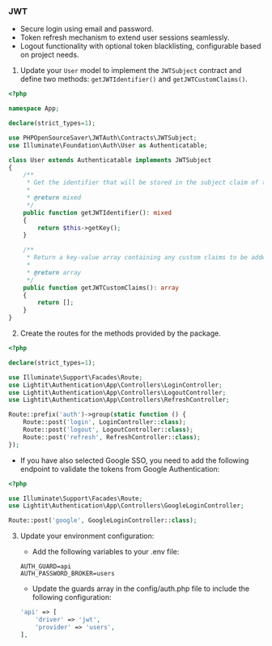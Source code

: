 ### JWT

- Secure login using email and password.
- Token refresh mechanism to extend user sessions seamlessly.
- Logout functionality with optional token blacklisting, configurable based on project needs.

1. Update your `User` model to implement the `JWTSubject` contract and define two methods: `getJWTIdentifier()` and `getJWTCustomClaims()`.

```php
<?php

namespace App;

declare(strict_types=1);

use PHPOpenSourceSaver\JWTAuth\Contracts\JWTSubject;
use Illuminate\Foundation\Auth\User as Authenticatable;

class User extends Authenticatable implements JWTSubject
{
    /**
     * Get the identifier that will be stored in the subject claim of the JWT.
     *
     * @return mixed
     */
    public function getJWTIdentifier(): mixed
    {
        return $this->getKey();
    }

    /**
     * Return a key-value array containing any custom claims to be added to the JWT.
     *
     * @return array
     */
    public function getJWTCustomClaims(): array
    {
        return [];
    }
}
````

2. Create the routes for the methods provided by the package.

```php
<?php

declare(strict_types=1);

use Illuminate\Support\Facades\Route;
use Lightit\Authentication\App\Controllers\LoginController;
use Lightit\Authentication\App\Controllers\LogoutController;
use Lightit\Authentication\App\Controllers\RefreshController;

Route::prefix('auth')->group(static function () {
    Route::post('login', LoginController::class);
    Route::post('logout', LogoutController::class);
    Route::post('refresh', RefreshController::class);
});
```
- If you have also selected Google SSO, you need to add the following endpoint to validate the tokens from Google Authentication:
```php
<?php

use Illuminate\Support\Facades\Route;
use Lightit\Authentication\App\Controllers\GoogleLoginController;

Route::post('google', GoogleLoginController::class);

```

3. Update your environment configuration:

    - Add the following variables to your .env file:
    ```dotenv
    AUTH_GUARD=api
    AUTH_PASSWORD_BROKER=users
    ```
    - Update the guards array in the config/auth.php file to include the following configuration:
    ```php
    'api' => [
        'driver' => 'jwt',
        'provider' => 'users',
    ],
    ```
